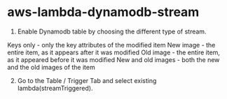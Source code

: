 # aws-lambda-dynamodb-stream


1. Enable Dynamodb table by choosing the different type of stream. 

  Keys only - only the key attributes of the modified item
  New image - the entire item, as it appears after it was modified
  Old image - the entire item, as it appeared before it was modified
  New and old images - both the new and the old images of the item

2. Go to the Table / Trigger Tab and select existing lambda(streamTriggered).
